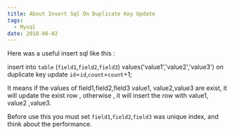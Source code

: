 ```yaml
---
title: About Insert Sql On Duplicate Key Update
tags:
  - Mysql
date: 2018-06-02
---
```


Here was a useful insert sql like this :

insert into `table` (`field1`,`field2`,`field3`) values('value1','value2','value3')  on   duplicate key update   `id`=`id`,`count`=`count`+1;

<!-- more -->

It means if the values of field1,field2,field3 value1, value2,value3 are exist, it will update the exist row , otherwise , it will insert the row with value1, value2 ,value3.

Before use this you must set `field1`,`field2`,`field3` was unique index, and think about the performance.